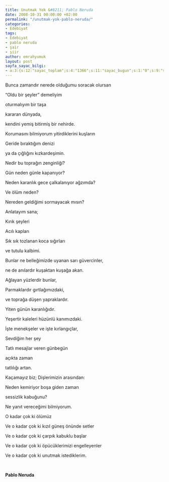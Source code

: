 ```yaml
---
title: Unutmak Yok &#8211; Pablo Neruda
date: 2008-10-31 00:00:00 +02:00
permalink: "/unutmak-yok-pablo-neruda/"
categories:
- Edebiyat
tags:
- Edebiyat
- pablo neruda
- şair
- şiir
author: emrahyumuk
layout: post
sayfa_sayac_bilgi:
- a:3:{s:12:"sayac_toplam";s:4:"1366";s:11:"sayac_bugun";s:1:"0";s:9:"son_okuma";s:10:"1364903061";}
---
```


Bunca zamandır nerede olduğumu soracak olursan

&#8220;Oldu bir şeyler&#8221; demeliyim

oturmalıyım bir taşa

kararan dünyada,

kendini yemiş bitirmiş bir nehirde.

Korumasını bilmiyorum yitirdiklerini kuşların

<!--more-->

Geride bıraktığım denizi

ya da çığlığını kızkardeşimin.

Nedir bu toprağın zenginliği?

Gün neden günle kapanıyor?

Neden karanlık gece çalkalanıyor ağzımda?

Ve ölüm neden?

Nereden geldiğimi sormayacak mısın?

Anlatayım sana;

Kırık şeyleri

Acılı kapları

Sık sık tozlanan koca sığırları

ve tutulu kalbimi.

Bunlar ne belleğimizde uyanan sarı güvercinler,

ne de anılardır kuşaktan kuşağa akan.

Ağlayan yüzlerdir bunlar,

Parmaklardır gırtlağımızdaki,

ve toprağa düşen yapraklardır.

Yiten günün karanlığıdır.

Yeşertir kaleleri hüzünlü kanımızdaki.

İşte menekşeler ve işte kırlangıçlar,

Sevdiğim her şey

Tatlı mesajlar veren günbegün

açıkta zaman

tatlılığı artan.

Kaçamayız biz; Dişlerimizin arasından:

Neden kemiriyor boşa giden zaman

sessizlik kabuğunu?

Ne yanıt vereceğimi bilmiyorum.

O kadar çok ki ölümüz

Ve o kadar çok ki kızıl güneş önünde setler

Ve o kadar çok ki çarpık kabuklu başlar

Ve o kadar çok ki öpücüklerimizi engelleyenler

Ve o kadar çok ki unutmak istediklerim.

<span style="color: #ffffff;">.</span>

**Pablo Neruda**